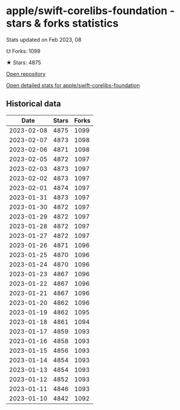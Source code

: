 # apple/swift-corelibs-foundation - stars & forks statistics

Stats updated on Feb 2023, 08

☋ Forks: 1099

★ Stars: 4875

[Open repository](https://github.com/apple/swift-corelibs-foundation)

[Open detailed stats for apple/swift-corelibs-foundation](https://reviewgithub.com/rep/apple/swift-corelibs-foundation)

## Historical data
| Date | Stars | Forks |
|------|-------|-------|
| 2023-02-08 | 4875 | 1099 | 
| 2023-02-07 | 4873 | 1098 | 
| 2023-02-06 | 4871 | 1098 | 
| 2023-02-05 | 4872 | 1097 | 
| 2023-02-03 | 4873 | 1097 | 
| 2023-02-02 | 4873 | 1097 | 
| 2023-02-01 | 4874 | 1097 | 
| 2023-01-31 | 4873 | 1097 | 
| 2023-01-30 | 4872 | 1097 | 
| 2023-01-29 | 4872 | 1097 | 
| 2023-01-28 | 4872 | 1097 | 
| 2023-01-27 | 4872 | 1097 | 
| 2023-01-26 | 4871 | 1096 | 
| 2023-01-25 | 4870 | 1096 | 
| 2023-01-24 | 4870 | 1096 | 
| 2023-01-23 | 4867 | 1096 | 
| 2023-01-22 | 4867 | 1096 | 
| 2023-01-21 | 4867 | 1096 | 
| 2023-01-20 | 4862 | 1096 | 
| 2023-01-19 | 4862 | 1095 | 
| 2023-01-18 | 4861 | 1094 | 
| 2023-01-17 | 4859 | 1093 | 
| 2023-01-16 | 4858 | 1093 | 
| 2023-01-15 | 4856 | 1093 | 
| 2023-01-14 | 4854 | 1093 | 
| 2023-01-13 | 4854 | 1093 | 
| 2023-01-12 | 4852 | 1093 | 
| 2023-01-11 | 4846 | 1093 | 
| 2023-01-10 | 4842 | 1092 | 

